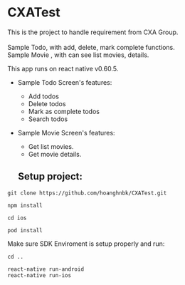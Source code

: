 # CXATest
This is the project to handle requirement from CXA Group.<br/>
<br/>Sample Todo, with add, delete, mark complete functions.
<br/>Sample  Movie , with can see list movies, details.


 

  This app runs on react native v0.60.5.
  <br />
- Sample Todo Screen's features:<br />
    - Add todos
    - Delete todos
    - Mark as complete todos
    - Search todos
- Sample Movie Screen's features:<br/>
    - Get list movies.
    - Get movie details.

  ## Setup project:
 ```
 git clone https://github.com/hoanghnbk/CXATest.git

 npm install

 cd ios

 pod install 
 ```
 Make sure SDK Enviroment is setup properly and run:
 ```
 cd ..

 react-native run-android
 react-native run-ios
 ```


